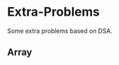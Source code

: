 # Extra-Problems
Some extra problems based on DSA.

## Array
<p align="justify>
<ins>KSum</ins>: We are given an array, a number n and k, we need to find all the unique combinations of k numbers that sum up to n. If n=10 and k=4, we need to find all unique 
set of numbers of size 4 from the array that sum up to 10. The ksum function takes in a sorted array.

<ins>Spiral Matrix</ins>: Displaying a matrix in spiral form. This means the outer most elements are displayed first and then the innermost in a circular/spiral manner. 
     
    matrix =[[1,2,3],
             [4,5,6],
             [7,8,9]], 
              
    result = 1,2,3,6,9,8,7,4,5.

<ins>Longest Consecutive Sequence</ins>: We have an array of integers and we have to find the length of longest sequence we can form such that the numbers are in increments of 1.

    arr = [0,2,4,5,0,1,1]
    ans = 3, The sequence is [0,1,2] 

<ins>Maximum Subarray Modulo Sum</ins>: This is an extension of subarray sum problem, we need to find the maximum sum modulo M that we can form from taking any subarray from a 
given array. We use properties of modulo sum and prefix array to solve this problem in O(nLogn).

    arr = [3,3,9,9,5], mod = 7
    answer = 6 for the subarray [3,3] ((3+3)mod7=6)

</p>

